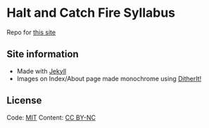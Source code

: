 # Halt and Catch Fire Syllabus

Repo for [this site](https://bits.ashleyblewer.com/halt-and-catch-fire-syllabus/)

## Site information

- Made with [Jekyll](https://jekyllrb.com/)
- Images on Index/About page made monochrome using [DitherIt!](https://ditherit.com/)

## License

Code: [MIT](https://opensource.org/licenses/MIT)
Content: [CC BY-NC](https://creativecommons.org/licenses/by-nc/4.0/)
